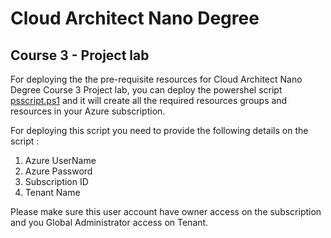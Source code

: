 # Cloud Architect Nano Degree
## Course 3 - Project lab

For deploying the the pre-requisite resources for Cloud Architect Nano Degree Course 3 Project lab, you can deploy the powershel script [psscript.ps1](https://github.com/CloudLabsAI-Azure/Udacity/blob/main/Udacity%20Lab%20Scripts/Cloud%20Architect/Course%203/Projectlab/psscript.ps1) and it will create all the required resources groups and resources in your Azure subscription.

For deploying this script you need to provide the following details on the script :
 
1.  Azure UserName
2.  Azure Password
3.  Subscription ID
4.  Tenant Name

Please make sure this user account have owner access on the subscription and you Global Administrator access on Tenant.
